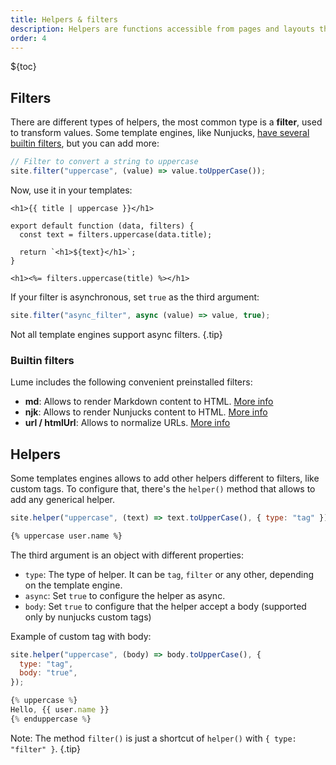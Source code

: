 ```yaml
---
title: Helpers & filters
description: Helpers are functions accessible from pages and layouts that help to render the content.
order: 4
---
```


${toc}

## Filters

There are different types of helpers, the most common type is a **filter**, used
to transform values. Some template engines, like Nunjucks,
[have several builtin filters](https://mozilla.github.io/nunjucks/templating.html#builtin-filters),
but you can add more:

```js
// Filter to convert a string to uppercase
site.filter("uppercase", (value) => value.toUpperCase());
```

Now, use it in your templates:

<lume-code>

```html{title=Nunjucks}
<h1>{{ title | uppercase }}</h1>
```

```js{title=JavaScript}
export default function (data, filters) {
  const text = filters.uppercase(data.title);

  return `<h1>${text}</h1>`;
}
```

```html{title=Eta}
<h1><%= filters.uppercase(title) %></h1>
```

</lume-code>

If your filter is asynchronous, set `true` as the third argument:

```js
site.filter("async_filter", async (value) => value, true);
```

Not all template engines support async filters. {.tip}

### Builtin filters

Lume includes the following convenient preinstalled filters:

- **md**: Allows to render Markdown content to HTML.
  [More info](../../plugins/markdown.md#md-filter)
- **njk**: Allows to render Nunjucks content to HTML.
  [More info](../../plugins/nunjucks.md#njk-filter)
- **url / htmlUrl**: Allows to normalize URLs. [More info](../../plugins/url.md)

## Helpers

Some templates engines allows to add other helpers different to filters, like
custom tags. To configure that, there's the `helper()` method that allows to add
any generical helper.

<lume-code>

```js { title="Configuration" }
site.helper("uppercase", (text) => text.toUpperCase(), { type: "tag" });
```

```html { title="Nunjucks" }
{% uppercase user.name %}
```

</lume-code>

The third argument is an object with different properties:

- `type`: The type of helper. It can be `tag`, `filter` or any other, depending
  on the template engine.
- `async`: Set `true` to configure the helper as async.
- `body`: Set `true` to configure that the helper accept a body (supported only
  by nunjucks custom tags)

Example of custom tag with body:

<lume-code>

```js { title="Configuration" }
site.helper("uppercase", (body) => body.toUpperCase(), {
  type: "tag",
  body: "true",
});
```

```js { title="Nunjucks" }
{% uppercase %}
Hello, {{ user.name }}
{% enduppercase %}
```

</lume-code>

Note: The method `filter()` is just a shortcut of `helper()` with
`{ type: "filter" }`. {.tip}
